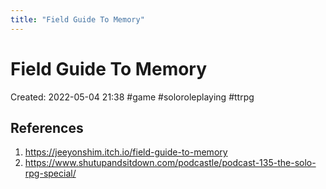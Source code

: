 ```yaml
---
title: "Field Guide To Memory"
---
```

# Field Guide To Memory

Created: 2022-05-04 21:38
#game #soloroleplaying #ttrpg 


## References
1. https://jeeyonshim.itch.io/field-guide-to-memory
2. https://www.shutupandsitdown.com/podcastle/podcast-135-the-solo-rpg-special/

